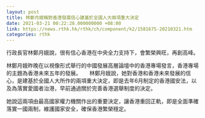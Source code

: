 ```yaml
---
layout: post
title: 林鄭月娥稱對香港發展信心建基於全國人大兩項重大決定
date: 2021-03-21 00:22:28.000000000 +08:00
link: https://news.rthk.hk/rthk/ch/component/k2/1581675-20210321.htm
categories: rthk
---
```


行政長官林鄭月娥說，很有信心香港在中央全力支持下，會繁榮興旺，再創高峰。

林鄭月娥昨晚在以視像形式舉行的中國發展高層論壇中的香港專場發言，香港專場的主題為香港未來五年的發展。
　
林鄭月娥說，她對香港和香港未來發展的信心，是建基於全國人大所作的兩項重大決定，即是去年6月制定的香港國安法，以及為落實愛國者治港，早前通過關於完善香港選舉制度的決定。

她說這兩項由最高國家權力機關作出的重要決定，讓香港重回正軌，即是全面準確落實一國兩制，維護國家安全，確保香港繁榮穩定。
